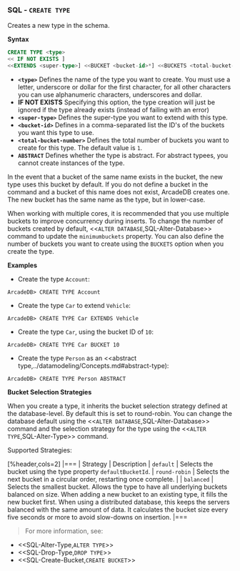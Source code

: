 
### SQL - `CREATE TYPE`

Creates a new type in the schema.

**Syntax**

```sql
CREATE TYPE <type> 
<< IF NOT EXISTS ]
<<EXTENDS <super-type>] <<BUCKET <bucket-id>*] <<BUCKETS <total-bucket-number>] <<ABSTRACT]
```

- **`<type>`** Defines the name of the type you want to create.  You must use a letter, underscore or dollar for the first character, for all other characters you can use alphanumeric characters, underscores and dollar.
- **IF NOT EXISTS** Specifying this option, the type creation will just be ignored if the type already exists (instead of failing with an error)
- **`<super-type>`** Defines the super-type you want to extend with this type.
- **`<bucket-id>`**  Defines in a comma-separated list the ID's of the buckets you want this type to use.
- **`<total-bucket-number>`** Defines the total number of buckets you want to create for this type.  The default value is `1`.
- **`ABSTRACT`** Defines whether the type is abstract.  For abstract typees, you cannot create instances of the type.


In the event that a bucket of the same name exists in the bucket, the new type uses this bucket by default.  If you do not define a bucket in the command and a bucket of this name does not exist, ArcadeDB creates one.  The new bucket has the same name as the type, but in lower-case.

When working with multiple cores, it is recommended that you use multiple buckets to improve concurrency during inserts.  To change the number of buckets created by default, <<`ALTER DATABASE`,SQL-Alter-Database>> command to update the `minimumbuckets` property.  You can also define the number of buckets you want to create using the `BUCKETS` option when you create the type.


**Examples**

- Create the type `Account`:

```
ArcadeDB> CREATE TYPE Account
```

- Create the type `Car` to extend `Vehicle`:

```
ArcadeDB> CREATE TYPE Car EXTENDS Vehicle
```

- Create the type `Car`, using the bucket ID of `10`:

```
ArcadeDB> CREATE TYPE Car BUCKET 10
```

- Create the type `Person` as an <<abstract type,../datamodeling/Concepts.md#abstract-type):

```
ArcadeDB> CREATE TYPE Person ABSTRACT
```


**Bucket Selection Strategies**

When you create a type, it inherits the bucket selection strategy defined at the database-level.  By default this is set to round-robin.  You can change the database default using the <<`ALTER DATABASE`,SQL-Alter-Database>> command and the selection strategy for the type using the <<`ALTER TYPE`,SQL-Alter-Type>> command.

Supported Strategies:

[%header,cols=2]
|===
| Strategy | Description 
| `default` | Selects the bucket using the type property `defaultBucketId`.
| `round-robin` | Selects the next bucket in a circular order, restarting once complete. |
| `balanced` | Selects the smallest bucket.  Allows the type to have all underlying buckets balanced on size.  When adding a new bucket to an existing type, it fills the new bucket first.  When using a distributed database, this keeps the servers balanced with the same amount of data.  It calculates the bucket size every five seconds or more to avoid slow-downs on insertion.
|===

>For more information, see:

- <<SQL-Alter-Type,`ALTER TYPE`>>
- <<SQL-Drop-Type,`DROP TYPE`>>
- <<SQL-Create-Bucket,`CREATE BUCKET`>>

